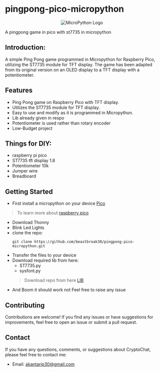 # pingpong-pico-micropython
<p align="center">
  <img src="https://private-user-images.githubusercontent.com/139042998/311269887-c665ceab-56b5-42e3-8cbe-2379844b27dd.png?jwt=eyJhbGciOiJIUzI1NiIsInR5cCI6IkpXVCJ9.eyJpc3MiOiJnaXRodWIuY29tIiwiYXVkIjoicmF3LmdpdGh1YnVzZXJjb250ZW50LmNvbSIsImtleSI6ImtleTUiLCJleHAiOjE3MDk5MTAxNjMsIm5iZiI6MTcwOTkwOTg2MywicGF0aCI6Ii8xMzkwNDI5OTgvMzExMjY5ODg3LWM2NjVjZWFiLTU2YjUtNDJlMy04Y2JlLTIzNzk4NDRiMjdkZC5wbmc_WC1BbXotQWxnb3JpdGhtPUFXUzQtSE1BQy1TSEEyNTYmWC1BbXotQ3JlZGVudGlhbD1BS0lBVkNPRFlMU0E1M1BRSzRaQSUyRjIwMjQwMzA4JTJGdXMtZWFzdC0xJTJGczMlMkZhd3M0X3JlcXVlc3QmWC1BbXotRGF0ZT0yMDI0MDMwOFQxNDU3NDNaJlgtQW16LUV4cGlyZXM9MzAwJlgtQW16LVNpZ25hdHVyZT0yNWYzZjZkNmNiNzNlYTRlMGRlY2M0ZGY2YmY1YTI3YmI5Nzk1ODQ2NjNlZDEzNmNiMzFjYTVhZDY4MDRlMmEzJlgtQW16LVNpZ25lZEhlYWRlcnM9aG9zdCZhY3Rvcl9pZD0wJmtleV9pZD0wJnJlcG9faWQ9MCJ9.1VghTjpiAMoGFEq4ot2j5hARqqzmJZTWOtVslmFjJic" alt="MicroPython Logo"/>
</p>
A pingpong game in pico with st7735 in micropython

## Introduction:
A simple Ping Pong game programmed in Micropython for Raspberry Pico, utilizing the ST7735 module for TFT display. The game has    been adapted from its original version on an OLED display to a TFT display with a potentiometer.

## Features

- Ping Pong game on Raspberry Pico with TFT display.
- Utilizes the ST7735 module for TFT display.
- Easy to use and modify as it is programmed in Micropython.
- Lib already given in respo
- Potentiometer is used rather than rotary encoder
- Low-Budget project
## Things for DIY:
- raspberry pi pico 
- ST7735 tft display 1.8
- Potentiometer 10k
- Jumper wire
- Breadboard 

## Getting Started

- First install a micropython on your device [Pico](https://micropython.org/download/RPI_PICO/)
>To learn more about [raspberry pico](https://www.raspberrypi.com/documentation/microcontrollers/raspberry-pi-pico.html)
- Download Thonny
- Blink Led Lights
- clone the repo:
   ```shell
   git clone https://github.com/beastbroak30/pingpong-pico-micropython.git
   ```
- Transfer the files to your device
- Download required lib from here:
    - ST7735.py
    - sysfont.py
  >Download repo from here [LIB](https://github.com/beastbroak30/ST7735-lib-micropython)
- And Boom it should work not
   Feel free to raise any issue 
## Contributing

Contributions are welcome! If you find any issues or have suggestions for improvements, feel free to open an issue or submit a pull request.

## Contact

If you have any questions, comments, or suggestions about CryptoChat, please feel free to contact me:

- Email: akantarip30@gmail.com
       
       

